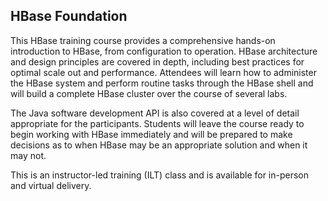 ## HBase Foundation

This HBase training course provides a comprehensive hands-on introduction to HBase, from configuration to operation. HBase architecture and design principles are covered in depth, including best practices for optimal scale out and performance. Attendees will learn how to administer the HBase system and perform routine tasks through the HBase shell and will build a complete HBase cluster over the course of several labs. 

The Java software development API is also covered at a level of detail appropriate for the participants. Students will leave the course ready to begin working with HBase immediately and will be prepared to make decisions as to when HBase may be an appropriate solution and when it may not.

This is an instructor-led training (ILT) class and is available for in-person and virtual delivery.
